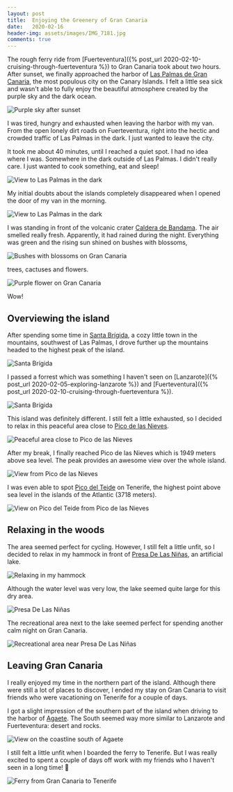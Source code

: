 ```yaml
---
layout: post
title:  Enjoying the Greenery of Gran Canaria
date:   2020-02-16
header-img: assets/images/IMG_7181.jpg
comments: true
---
```


The rough ferry ride from [Fuerteventura]({% post_url 2020-02-10-cruising-through-fuerteventura %}) to Gran Canaria took about two hours. After sunset, we finally approached the harbor of [Las Palmas de Gran Canaria](https://www.google.com/maps/place/Las+Palmas+de+Gran+Canaria,+Las+Palmas/), the most populous city on the Canary Islands. I felt a little sea sick and wasn't able to fully enjoy the beautiful atmosphere created by the purple sky and the dark ocean.

![Purple sky after sunset](/assets/images/IMG_7178.jpg)

I was tired, hungry and exhausted when leaving the harbor with my van. From the open lonely dirt roads on Fuerteventura, right into the hectic and crowded traffic of Las Palmas in the dark. I just wanted to leave the city.

It took me about 40 minutes, until I reached a quiet spot. I had no idea where I was. Somewhere in the dark outside of Las Palmas. I didn't really care. I just wanted to cook something, eat and sleep!

![View to Las Palmas in the dark](/assets/images/IMG_7179.jpg)

My initial doubts about the islands completely disappeared when I opened the door of my van in the morning.

![View to Las Palmas in the dark](/assets/images/IMG_7181.jpg)

I was standing in front of the volcanic crater [Caldera de Bandama](https://www.google.com/maps/place/35319+Caldera+de+Bandama,+Las+Palmas/). The air smelled really fresh. Apparently, it had rained during the night. Everything was green and the rising sun shined on bushes with blossoms,

![Bushes with blossoms on Gran Canaria](/assets/images/IMG_7183.jpg)

trees, cactuses and flowers.

![Purple flower on Gran Canaria](/assets/images/IMG_7189.jpg)

Wow!

## Overviewing the island

After spending some time in [Santa Brígida](https://www.google.com/maps/place/Sta+Br%C3%ADgida,+Las+Palmas/), a cozy little town in the mountains, southwest of Las Palmas, I drove further up the mountains headed to the highest peak of the island.

![Santa Brígida](/assets/images/IMG_7192.jpg)

I passed a forrest which was something I haven't seen on [Lanzarote]({% post_url 2020-02-05-exploring-lanzarote %}) and [Fuerteventura]({% post_url 2020-02-10-cruising-through-fuerteventura %}).

![Santa Brígida](/assets/images/IMG_7196.jpg)

This island was definitely different. I still felt a little exhausted, so I decided to relax in this peaceful area close to [Pico de las Nieves](https://www.google.com/maps/place/Pico+de+las+Nieves/).

![Peaceful area close to Pico de las Nieves](/assets/images/IMG_7197.jpg)

After my break, I finally reached Pico de las Nieves which is 1949 meters above sea level. The peak provides an awesome view over the whole island.

![View from Pico de las Nieves](/assets/images/IMG_7208.jpg)

I was even able to spot [Pico del Teide](https://www.google.com/maps/place/Mount+Teide/) on Tenerife, the highest point above sea level in the islands of the Atlantic (3718 meters).

![View on Pico del Teide from Pico de las Nieves](/assets/images/IMG_7208_zoom.jpg)

## Relaxing in the woods

The area seemed perfect for cycling. However, I still felt a little unfit, so I decided to relax in my hammock in front of [Presa De Las Niñas](https://www.google.com/maps/place/Presa+De+Las+Ni%C3%B1as/), an artificial lake.

![Relaxing in my hammock](/assets/images/IMG_7218.jpg)

Although the water level was very low, the lake seemed quite large for this dry area.

![Presa De Las Niñas](/assets/images/IMG_7212.jpg)

The recreational area next to the lake seemed perfect for spending another calm night on Gran Canaria.

![Recreational area near Presa De Las Niñas](/assets/images/IMG_7223.jpg)

## Leaving Gran Canaria

I really enjoyed my time in the northern part of the island. Although there were still a lot of places to discover, I ended my stay on Gran Canaria to visit friends who were vacationing on Tenerife for a couple of days.

I got a slight impression of the southern part of the island when driving to the harbor of [Agaete](https://www.google.com/maps/place/Agaete,+Las+Palmas/). The South seemed way more similar to Lanzarote and Fuerteventura: desert and rocks.

![View on the coastline south of Agaete](/assets/images/IMG_7227.jpg)

I still felt a little unfit when I boarded the ferry to Tenerife. But I was really excited to spent a couple of days off work with my friends who I haven't seen in a long time! :tada:

![Ferry from Gran Canaria to Tenerife](/assets/images/IMG_7228.jpg)
